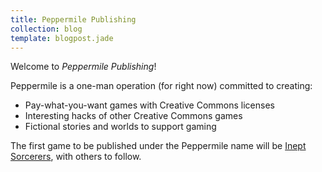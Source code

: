 ```yaml
---
title: Peppermile Publishing
collection: blog
template: blogpost.jade
---
```


Welcome to *Peppermile Publishing*!

Peppermile is a one-man operation (for right now) committed to creating:

* Pay-what-you-want games with Creative Commons licenses
* Interesting hacks of other Creative Commons games
* Fictional stories and worlds to support gaming

The first game to be published under the Peppermile name will be
[Inept Sorcerers](/inept-sorcerers.html), with others to follow.
